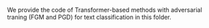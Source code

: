 
We provide the code of Transformer-based methods with adversarial traning (FGM and PGD) for text classification in this folder.
